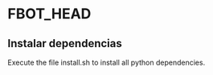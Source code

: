 # FBOT_HEAD

## Instalar dependencias

Execute the file install.sh to install all python dependencies.
